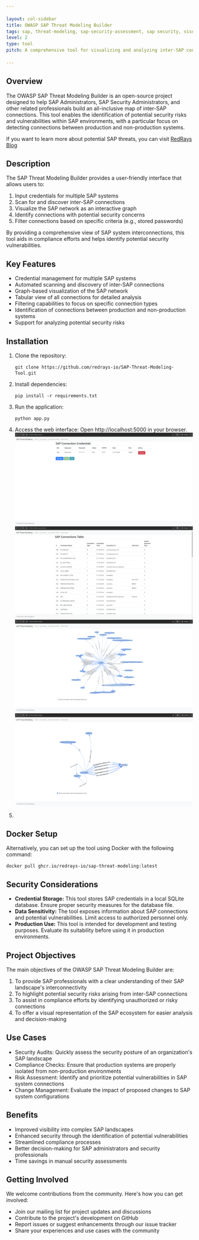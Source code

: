 ```yaml
---

layout: col-sidebar
title: OWASP SAP Threat Modeling Builder
tags: sap, threat-modeling, sap-security-assessment, sap security, visualization
level: 2
type: tool
pitch: A comprehensive tool for visualizing and analyzing inter-SAP connections to identify potential security risks

---
```


## Overview

The OWASP SAP Threat Modeling Builder is an open-source project designed to help SAP Administrators, SAP Security Administrators, and other related professionals build an all-inclusive map of inter-SAP connections. This tool enables the identification of potential security risks and vulnerabilities within SAP environments, with a particular focus on detecting connections between production and non-production systems.

If you want to learn more about potential SAP threats, you can visit [RedRays Blog](https://redrays.io/blog/securing-sap-server-connections-threat-modeling/)
## Description

The SAP Threat Modeling Builder provides a user-friendly interface that allows users to:

1. Input credentials for multiple SAP systems
2. Scan for and discover inter-SAP connections
3. Visualize the SAP network as an interactive graph
4. Identify connections with potential security concerns
5. Filter connections based on specific criteria (e.g., stored passwords)

By providing a comprehensive view of SAP system interconnections, this tool aids in compliance efforts and helps identify potential security vulnerabilities.

## Key Features

- Credential management for multiple SAP systems
- Automated scanning and discovery of inter-SAP connections
- Graph-based visualization of the SAP network
- Tabular view of all connections for detailed analysis
- Filtering capabilities to focus on specific connection types
- Identification of connections between production and non-production systems
- Support for analyzing potential security risks

## Installation

1. Clone the repository:
   ```
   git clone https://github.com/redrays-io/SAP-Threat-Modeling-Tool.git
   ```

2. Install dependencies:
   ```
   pip install -r requirements.txt
   ```

3. Run the application:
   ```
   python app.py
   ```

4. Access the web interface: Open http://localhost:5000 in your browser.
   ![screenshot](assets/images/1.png)
   ![screenshot](assets/images/2.png)
   ![screenshot](assets/images/3.png)
   ![screenshot](assets/images/4.png)
5. 
## Docker Setup

Alternatively, you can set up the tool using Docker with the following command:

```
docker pull ghcr.io/redrays-io/sap-threat-modeling:latest
```

## Security Considerations

- **Credential Storage:** This tool stores SAP credentials in a local SQLite database. Ensure proper security measures for the database file.
- **Data Sensitivity:** The tool exposes information about SAP connections and potential vulnerabilities. Limit access to authorized personnel only.
- **Production Use:** This tool is intended for development and testing purposes. Evaluate its suitability before using it in production environments.
## Project Objectives

The main objectives of the OWASP SAP Threat Modeling Builder are:

1. To provide SAP professionals with a clear understanding of their SAP landscape's interconnectivity
2. To highlight potential security risks arising from inter-SAP connections
3. To assist in compliance efforts by identifying unauthorized or risky connections
4. To offer a visual representation of the SAP ecosystem for easier analysis and decision-making

## Use Cases

- Security Audits: Quickly assess the security posture of an organization's SAP landscape
- Compliance Checks: Ensure that production systems are properly isolated from non-production environments
- Risk Assessment: Identify and prioritize potential vulnerabilities in SAP system connections
- Change Management: Evaluate the impact of proposed changes to SAP system configurations

## Benefits

- Improved visibility into complex SAP landscapes
- Enhanced security through the identification of potential vulnerabilities
- Streamlined compliance processes
- Better decision-making for SAP administrators and security professionals
- Time savings in manual security assessments

## Getting Involved

We welcome contributions from the community. Here's how you can get involved:

- Join our mailing list for project updates and discussions
- Contribute to the project's development on GitHub
- Report issues or suggest enhancements through our issue tracker
- Share your experiences and use cases with the community
